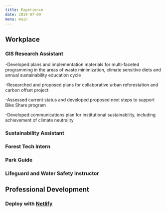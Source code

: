 ```yaml
---
title: Experience
date: 2019-07-09
menu: main
---
```



## Workplace

### GIS Research Assistant
-Developed plans and implementation materials for multi-faceted programming in the areas of waste minimization, climate sensitive diets and annual sustainability education cycle

-Researched and proposed plans for collaborative urban reforestation and carbon offset project

-Assessed current status and developed proposed next steps to support Bike Share program

-Developed communications plan for institutional sustainability, including achievement of climate neutrality
### Sustainability Assistant
### Forest Tech Intern
### Park Guide
### Lifeguard and Water Safety Instructor




## Professional Development
### Deploy with [Netlify](https://www.netlify.com)
